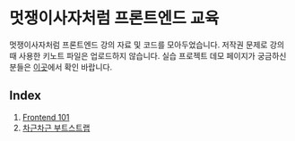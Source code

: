 # 멋쟁이사자처럼 프론트엔드 교육
멋쟁이사자처럼 프론트엔드 강의 자료 및 코드를 모아두었습니다. 저작권 문제로 강의 때 사용한 키노트 파일은 업로드하지 않습니다. 실습 프로젝트 데모 페이지가 궁금하신 분들은 [이곳](http://rohjs.github.io/likelion-frontend)에서 확인 바랍니다.

## Index

1. [Frontend 101](https://github.com/rohjs/likelion-frontend/tree/master/Frontend%20101)
2. [차근차근 부트스트랩](https://github.com/rohjs/likelion-frontend/tree/master/Bootstrap)
